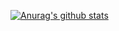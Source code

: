 [![Anurag's github stats](https://github-readme-stats.vercel.app/api?username=Eliteguo&show_icons=true&theme=radical)](https://github.com/anuraghazra/github-readme-stats)

